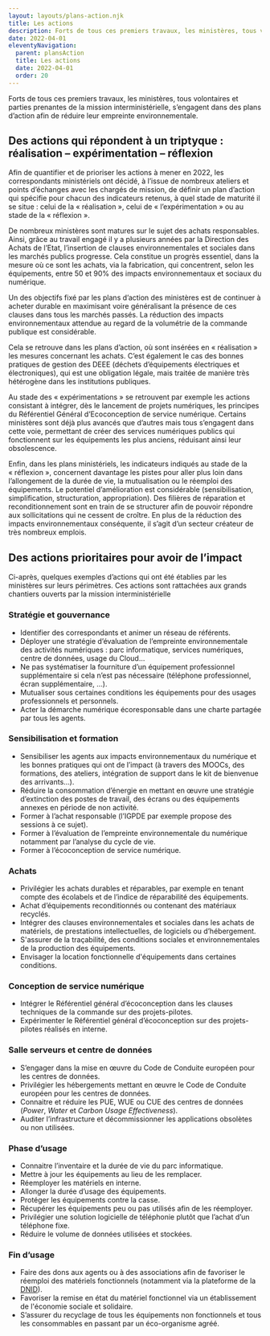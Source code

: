 ```yaml
---
layout: layouts/plans-action.njk
title: Les actions
description: Forts de tous ces premiers travaux, les ministères, tous volontaires et parties prenantes de la mission interministérielle, s’engagent dans des plans d’action afin de réduire leur empreinte environnementale.
date: 2022-04-01
eleventyNavigation:
  parent: plansAction
  title: Les actions
  date: 2022-04-01
  order: 20
---
```


Forts de tous ces premiers travaux, les ministères, tous volontaires et parties prenantes de la mission interministérielle, s’engagent dans des plans d’action afin de réduire leur empreinte environnementale.

## Des actions qui répondent à un triptyque : réalisation – expérimentation – réflexion

Afin de quantifier et de prioriser les actions à mener en 2022, les correspondants ministériels ont décidé, à l’issue de nombreux ateliers et points d’échanges avec les chargés de mission, de définir un plan d’action qui spécifie pour chacun des indicateurs retenus, à quel stade de maturité il se situe : celui de la « réalisation », celui de « l’expérimentation » ou au stade de la « réflexion ».

De nombreux ministères sont matures sur le sujet des achats responsables. Ainsi, grâce au travail engagé il y a plusieurs années par la Direction des Achats de l’Etat, l’insertion de clauses environnementales et sociales dans les marchés publics progresse. Cela constitue un progrès essentiel, dans la mesure où ce sont les achats, via la fabrication, qui concentrent, selon les équipements, entre 50 et 90% des impacts environnementaux et sociaux du numérique.

Un des objectifs fixé par les plans d’action des ministères est de continuer à acheter durable en maximisant voire généralisant la présence de ces clauses dans tous les marchés passés. La réduction des impacts environnementaux attendue au regard de la volumétrie de la commande publique est considérable. 

Cela se retrouve dans les plans d’action, où sont insérées en « réalisation » les mesures concernant les achats. C’est également le cas des bonnes pratiques de gestion des DEEE (déchets d’équipements électriques et électroniques), qui est une obligation légale, mais traitée de manière très hétérogène dans les institutions publiques.

Au stade des « expérimentations » se retrouvent par exemple les actions consistant à intégrer, dès le lancement de projets numériques, les principes du Référentiel Général d’Ecoconception de service numérique. Certains ministères sont déjà plus avancés que d’autres mais tous s’engagent dans cette voie, permettant de créer des services numériques publics qui fonctionnent sur les équipements les plus anciens, réduisant ainsi leur obsolescence.

Enfin, dans les plans ministériels, les indicateurs indiqués au stade de la « réflexion », concernent davantage les pistes pour aller plus loin dans l’allongement de la durée de vie, la mutualisation ou le réemploi des équipements. Le potentiel d’amélioration est considérable (sensibilisation, simplification, structuration, appropriation). Des filières de réparation et reconditionnement sont en train de se structurer afin de pouvoir répondre aux sollicitations qui ne cessent de croître. En plus de la réduction des impacts environnementaux conséquente, il s’agit d’un secteur créateur de très nombreux emplois.

## Des actions prioritaires pour avoir de l’impact

Ci-après, quelques exemples d’actions qui ont été établies par les ministères sur leurs périmètres. Ces actions sont rattachées aux grands chantiers ouverts par la mission interministérielle

### Stratégie et gouvernance

* Identifier des correspondants et animer un réseau de référents.
* Déployer une stratégie d’évaluation de l’empreinte environnementale des activités numériques : parc informatique, services numériques, centre de données, usage du Cloud...
* Ne pas systématiser la fourniture d’un équipement professionnel supplémentaire si cela n’est pas nécessaire (téléphone professionnel, écran supplémentaire, …).
* Mutualiser sous certaines conditions les équipements pour des usages professionnels et personnels.
* Acter la démarche numérique écoresponsable dans une charte partagée par tous les agents.

### Sensibilisation et formation

* Sensibiliser les agents aux impacts environnementaux du numérique et les bonnes pratiques qui ont de l’impact (à travers des MOOCs, des formations, des ateliers, intégration de support dans le kit de bienvenue des arrivants…).
* Réduire la consommation d’énergie en mettant en œuvre une stratégie d’extinction des postes de travail, des écrans ou des équipements annexes en période de non activité.
* Former à l’achat responsable (l’IGPDE par exemple propose des sessions à ce sujet).
* Former à l’évaluation de l’empreinte environnementale du numérique notamment par l’analyse du cycle de vie.
* Former à l’écoconception de service numérique.

### Achats

* Privilégier les achats durables et réparables, par exemple en tenant compte des écolabels et de l’indice de réparabilité des équipements.
* Achat d’équipements reconditionnés ou contenant des matériaux recyclés.
* Intégrer des clauses environnementales et sociales dans les achats de matériels, de prestations intellectuelles, de logiciels ou d’hébergement.
* S'assurer de la traçabilité, des conditions sociales et environnementales de la production des équipements.
* Envisager la location fonctionnelle d'équipements dans certaines conditions.

### Conception de service numérique

* Intégrer le Référentiel général d’écoconception dans les clauses techniques de la commande sur des projets-pilotes.
* Expérimenter le Référentiel général d’écoconception sur des projets-pilotes réalisés en interne.

### Salle serveurs et centre de données

* S’engager dans la mise en œuvre du Code de Conduite européen pour les centres de données.
* Privilégier les hébergements mettant en œuvre le Code de Conduite européen pour les centres de données.
* Connaitre et réduire les PUE, WUE ou CUE des centres de données (*Power*, *Water* et *Carbon Usage Effectiveness*).
* Auditer l’infrastructure et décommissionner les applications obsolètes ou non utilisées.

### Phase d’usage

* Connaitre l’inventaire et la durée de vie du parc informatique.
* Mettre à jour les équipements au lieu de les remplacer.
* Réemployer les matériels en interne.
* Allonger la durée d’usage des équipements.
* Protéger les équipements contre la casse.
* Récupérer les équipements peu ou pas utilisés afin de les réemployer.
* Privilégier une solution logicielle de téléphonie plutôt que l’achat d’un téléphone fixe.
* Réduire le volume de données utilisées et stockées.

### Fin d’usage

* Faire des dons aux agents ou à des associations afin de favoriser le réemploi des matériels fonctionnels (notamment via la plateforme de la [DNID](https://dons.encheres-domaine.gouv.fr/)).
* Favoriser la remise en état du matériel fonctionnel via un établissement de l'économie sociale et solidaire.
* S’assurer du recyclage de tous les équipements non fonctionnels et tous les consommables en passant par un éco-organisme agréé.
